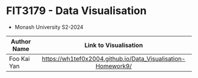 # FIT3179 - Data Visualisation
- Monash University S2-2024

| Author Name              | Link to Visualisation                                        |
| ------------------------ |:------------------------------------------------------------:|
| Foo Kai Yan              | https://wh1tef0x2004.github.io/Data_Visualisation-Homework9/ |
